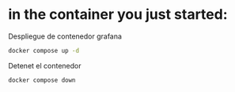 # in the container you just started:

Despliegue de contenedor grafana

```bash
docker compose up -d
```

Detenet el contenedor

```bash
docker compose down
```